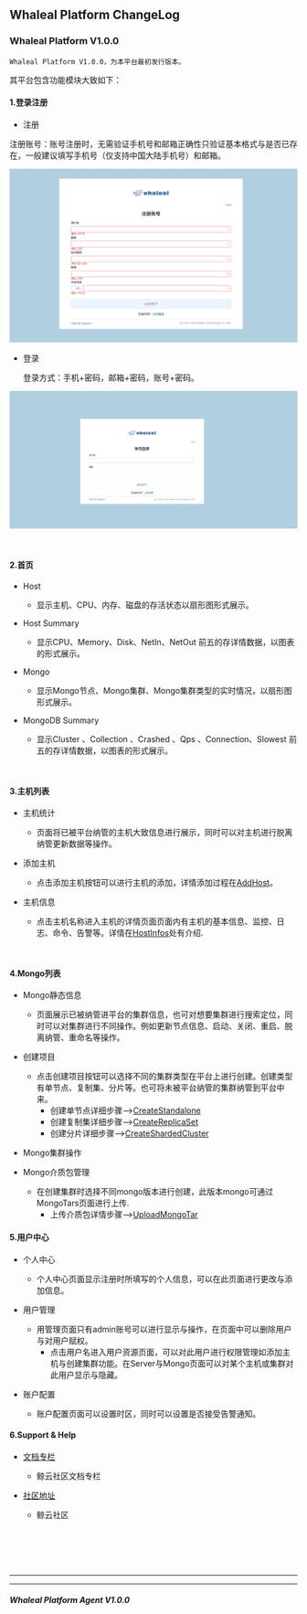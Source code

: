 ## Whaleal Platform ChangeLog

### Whaleal Platform V1.0.0

    Whaleal Platform V1.0.0，为本平台最初发行版本。

其平台包含功能模块大致如下：
    
#### 1.登录注册

- 注册

注册账号：账号注册时，无需验证手机号和邮箱正确性只验证基本格式与是否已存在，一般建议填写手机号（仅支持中国大陆手机号）和邮箱。

![img_2.png](../Images/register_page.png)


- 登录

  登录方式：手机+密码，邮箱+密码，账号+密码。

![img_1.png](../Images/Login_page.png)

<br>

#### 2.首页

  
- Host

   - 显示主机、CPU、内存、磁盘的存活状态以扇形图形式展示。

- Host Summary

  - 显示CPU、Memory、Disk、NetIn、NetOut 前五的存详情数据，以图表的形式展示。

- Mongo

  - 显示Mongo节点、Mongo集群、Mongo集群类型的实时情况，以扇形图形式展示。

- MongoDB Summary

  - 显示Cluster 、Collection 、Crashed 、Qps 、Connection、Slowest 前五的存详情数据，以图表的形式展示。

<br>


#### 3.主机列表

- 主机统计
    
  - 页面将已被平台纳管的主机大致信息进行展示，同时可以对主机进行脱离纳管更新数据等操作。

- 添加主机

  - 点击添加主机按钮可以进行主机的添加，详情添加过程在[AddHost](../02-Usage/Host/AddHost.md)。

- 主机信息
  
  - 点击主机名称进入主机的详情页面页面内有主机的基本信息、监控、日志、命令、告警等。详情在[HostInfos](../02-Usage/Host/HostInfos.md)处有介绍.

<br>



#### 4.Mongo列表

- Mongo静态信息

  - 页面展示已被纳管进平台的集群信息，也可对想要集群进行搜索定位，同时可以对集群进行不同操作。例如更新节点信息、启动、关闭、重启、脱离纳管、重命名等操作。


- 创建项目

  - 点击创建项目按钮可以选择不同的集群类型在平台上进行创建。创建类型有单节点、复制集、分片等。也可将未被平台纳管的集群纳管到平台中来。
    - 创建单节点详细步骤-->[CreateStandalone](../02-Usage/MongoDB/CreateDeployment/CreateStandalone.md)
    - 创建复制集详细步骤-->[CreateReplicaSet](../02-Usage/MongoDB/CreateDeployment/CreateReplicaSet.md)
    - 创建分片详细步骤-->[CreateShardedCluster](../02-Usage/MongoDB/CreateDeployment/CreateShardedCluster.md)

- Mongo集群操作


- Mongo介质包管理

  - 在创建集群时选择不同mongo版本进行创建，此版本mongo可通过MongoTars页面进行上传.
    - 上传介质包详情步骤-->[UploadMongoTar](../02-Usage/MongoDB/UploadMongoTar.md)




####  5.用户中心

- 个人中心

  - 个人中心页面显示注册时所填写的个人信息，可以在此页面进行更改与添加信息。

- 用户管理

  - 用管理页面只有admin账号可以进行显示与操作，在页面中可以删除用户与对用户赋权。
    - 点击用户名进入用户资源页面，可以对此用户进行权限管理如添加主机与创建集群功能。在Server与Mongo页面可以对某个主机或集群对此用户显示与隐藏。

- 账户配置

  - 账户配置页面可以设置时区，同时可以设置是否接受告警通知。

####  6.Support & Help


- [文档专栏](https://docs.whaleal.com/)
  - 鲸云社区文档专栏


- [社区地址](https://www.whaleal.com/)
  - 鲸云社区


<br>
<br>
<br>
<br>







---
---





##### Whaleal Platform Agent V1.0.0
```



```
